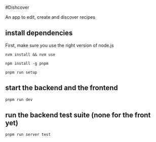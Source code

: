 #Dishcover

An app to edit, create and discover recipes

## install dependencies

First, make sure you use the right version of node.js

`nvm install && nvm use`

`npm install -g pnpm`

`pnpm run setup`

## start the backend and the frontend

`pnpm run dev`

## run the backend test suite (none for the front yet)

`pnpm run server test`
